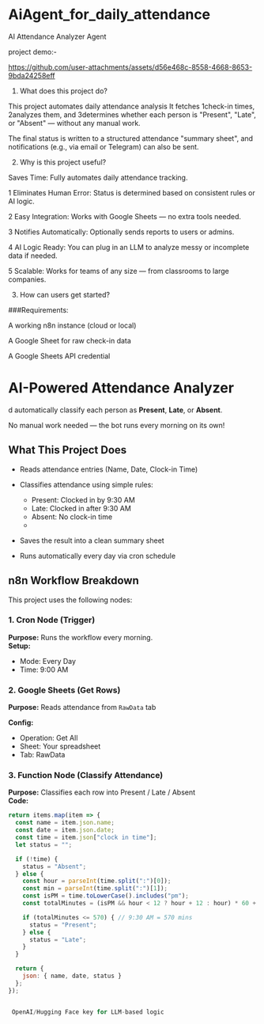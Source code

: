  # AiAgent_for_daily_attendance 

 AI Attendance Analyzer Agent

project demo:-

https://github.com/user-attachments/assets/d56e468c-8558-4668-8653-9bda24258eff



1) What does this project do?


This project automates daily attendance analysis  It fetches 1check-in times, 2analyzes them, and 3determines whether each person is "Present", "Late", or "Absent" — without any manual work.

The final status is written to a structured attendance "summary sheet", and notifications (e.g., via email or Telegram) can also be sent.


2) Why is this project useful?


 Saves Time: Fully automates daily attendance tracking.

1 Eliminates Human Error: Status is determined based on consistent rules or AI logic.

2 Easy Integration: Works with Google Sheets — no extra tools needed.

3 Notifies Automatically: Optionally sends reports to users or admins.

4 AI Logic Ready: You can plug in an LLM to analyze messy or incomplete data if needed.

5 Scalable: Works for teams of any size — from classrooms to large companies.


3) How can users get started?


###Requirements:

A working n8n instance (cloud or local)

A Google Sheet for raw check-in data

A Google Sheets API credential



# AI-Powered Attendance Analyzer 

d automatically classify each person as **Present**, **Late**, or **Absent**.

No manual work needed — the bot runs every morning on its own!



##  What This Project Does

- Reads attendance entries (Name, Date, Clock-in Time)
- Classifies attendance using simple rules:
  
  - Present: Clocked in by 9:30 AM
  - Late: Clocked in after 9:30 AM
  - Absent: No clock-in time
  - 
- Saves the result into a clean summary sheet
- Runs automatically every day via cron schedule





##  n8n Workflow Breakdown

This project uses the following nodes:

### 1. **Cron Node (Trigger)**  
**Purpose:** Runs the workflow every morning.  
**Setup:**  

- Mode: Every Day  
- Time: 9:00 AM  



### 2. **Google Sheets (Get Rows)**  

**Purpose:** Reads attendance from `RawData` tab  

**Config:**  

- Operation: Get All  
- Sheet: Your spreadsheet  
- Tab: RawData  



### 3. **Function Node (Classify Attendance)**  
**Purpose:** Classifies each row into Present / Late / Absent  
**Code:**

```javascript
return items.map(item => {
  const name = item.json.name;
  const date = item.json.date;
  const time = item.json["clock in time"];
  let status = "";

  if (!time) {
    status = "Absent";
  } else {
    const hour = parseInt(time.split(":")[0]);
    const min = parseInt(time.split(":")[1]);
    const isPM = time.toLowerCase().includes("pm");
    const totalMinutes = (isPM && hour < 12 ? hour + 12 : hour) * 60 + min;

    if (totalMinutes <= 570) { // 9:30 AM = 570 mins
      status = "Present";
    } else {
      status = "Late";
    }
  }

  return {
    json: { name, date, status }
  };
});


 OpenAI/Hugging Face key for LLM-based logic





